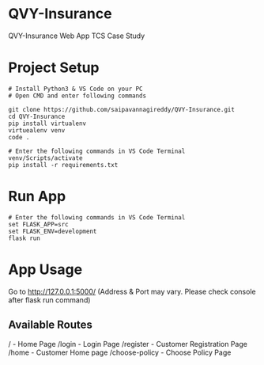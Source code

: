 

# QVY-Insurance
QVY-Insurance Web App TCS Case Study


# Project Setup

    # Install Python3 & VS Code on your PC
    # Open CMD and enter following commands
    
    git clone https://github.com/saipavannagireddy/QVY-Insurance.git
    cd QVY-Insurance
    pip install virtualenv
    virtuealenv venv
    code .
    
    # Enter the following commands in VS Code Terminal
    venv/Scripts/activate
    pip install -r requirements.txt
    
# Run App

    # Enter the following commands in VS Code Terminal
    set FLASK_APP=src
    set FLASK_ENV=development
    flask run

# App Usage
Go to http://127.0.0.1:5000/ (Address & Port may vary. Please check console after flask run command)
## Available Routes
/ - Home Page
/login - Login Page
/register - Customer Registration Page
/home - Customer Home page
/choose-policy - Choose Policy Page

